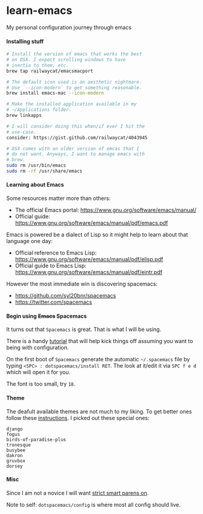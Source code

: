# learn-emacs

My personal configuration journey through emacs


#### Installing stuff

```sh
# Install the version of emacs that works the best
# on OSX. I expect scrolling windows to have
# inertia to them, etc.
brew tap railwaycat/emacsmacport

# The default icon used is an aesthetic nightmare.
# Use `--icon-modern` to get something reasonable.
brew install emacs-mac --icon-modern

# Make the installed application available in my
# ~/Applications folder.
brew linkapps

# I will consider doing this when/if ever I hit the
# use-case.
consider: https://gist.github.com/railwaycat/4043945

# OSX comes with an older version of emcas that I
# do not want. Anyways, I want to manage emacs with
# brew.
sudo rm /usr/bin/emacs
sudo rm -rf /usr/share/emacs
```

#### Learning about Emacs

Some resources matter more than others:

- The official Emacs portal: https://www.gnu.org/software/emacs/manual/
- Official guide: https://www.gnu.org/software/emacs/manual/pdf/emacs.pdf 

Emacs is powered be a dialect of Lisp so it might help to learn about that language one day:

- Official reference to Emacs Lisp: https://www.gnu.org/software/emacs/manual/pdf/elisp.pdf
- Official guide to Emacs Lisp: https://www.gnu.org/software/emacs/manual/pdf/eintr.pdf

However the most immediate win is discovering spacemacs:
- https://github.com/syl20bnr/spacemacs
- https://twitter.com/spacemacs


#### Begin using ~~Emacs~~ Spacemacs

It turns out that `Spacemacs` is great. That is what I will be using.

There is a handy [tutorial](http://thume.ca/howto/2015/03/07/configuring-spacemacs-a-tutorial/) that will help kick things off assuming you want to being with configuration.

On the first boot of `Spacemacs` generate the automatic `~/.spacemacs` file by typing `<SPC> : dotspacemacs/install RET`. The look at it/edit it via `SPC f e d` which will open it for you.

The font is too small, try `18`.

#### Theme

The deafult available themes are not much to my liking. To get better ones follow these [instructions](https://github.com/syl20bnr/spacemacs/blob/master/doc/DOCUMENTATION.md#example-themes-megapack-example). I picked out these special ones:

```
django
fogus
birds-of-paradise-plus
tronesque
busybee
dakron
gruvbox
dorsey
```

#### Misc

Since I am not a novice I will want [strict smart parens on](https://github.com/syl20bnr/spacemacs/blob/2d28e5325118127eae6f7602dcd7d5bfe62ab22f/doc/DOCUMENTATION.md#smartparens-strict-mode).

Note to self: `dotspacemacs/config` is where most all config should live.

